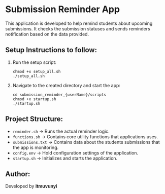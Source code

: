 # Submission Reminder App

This application is developed to help remind students about upcoming submissions. It checks the submission statuses and sends reminders notification based on the data provided.

## Setup Instructions to follow:
1. Run the setup script:
   ```
   chmod +x setup_all.sh
   ./setup_all.sh
   ```
2. Navigate to the created directory and start the app:
   ```
   cd submission_reminder_{userName}/scripts
   chmod +x startup.sh
   ./startup.sh
   ```

## Project Structure:
- `reminder.sh` → Runs the actual reminder logic.
- `functions.sh` → Contains core utility functions that applications uses.
- `submissions.txt` → Contains data about the students submissions that the app is monitoring.
- `config.env` → Hold configuration settings of the application.
- `startup.sh` → Initializes and starts the application.

## Author:
Developed by **itmuvunyi**

